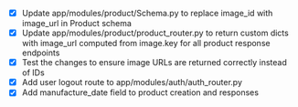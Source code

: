 - [x] Update app/modules/product/Schema.py to replace image_id with image_url in Product schema
- [x] Update app/modules/product/product_router.py to return custom dicts with image_url computed from image.key for all product response endpoints
- [x] Test the changes to ensure image URLs are returned correctly instead of IDs
- [x] Add user logout route to app/modules/auth/auth_router.py
- [x] Add manufacture_date field to product creation and responses
